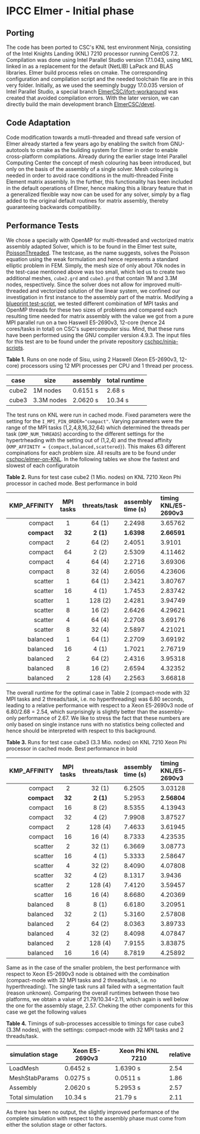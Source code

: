 # IPCC Elmer - Initial phase 

## Porting
 
The code has been ported to CSC's KNL test environment Ninja, consisting of the Intel Knights Landing
(KNL) 7210  processor running CentOS 7.2. Compilation was done using Intel Parallel Studio version 17.1.043,
using MKL linked in as a replacement for the default (NetLIB) LaPack and BLAS libraries. Elmer build process
relies on cmake. The corresponding configuration and compilation script and the needed toolchain file are in
this very folder. Initially, as we used the seemingly buggy 17.0.035 version of Intel Parallel Studio, a 
special branch [ElmerCSC/ifort-workaround](https://github.com/ElmerCSC/elmerfem/tree/ifort-workaround) 
was created that avoided compilation errors. With the later version, we can directly build the main development
branch [ElmerCSC/devel](https://github.com/ElmerCSC/elmerfem/tree/devel).

## Code Adaptation

Code modification towards a mutli-threaded and thread safe version of Elmer already started a few years ago by enabling
the switch from GNU-autotools to cmake as the building system for Elmer in order to enable cross-platform compilations.
Already during the earlier stage Intel Parallel Computing Center the concept of mesh colouring has been introduced,
but only on the basis of the assembly of a single solver. Mesh colouring is needed in order to avoid race conditions
in the multi-threaded Finite Element matrix assembly. In the further, this functionality has been included in the 
default operations of Elmer, hence making this a library feature that in a generalized flexible way now can be used for 
any solver, simply by a flag added to the original default routines for matrix assembly, thereby guaranteeing backwards
compatibility.

## Performance Tests

We chose a specially with OpenMP for multi-threaded and vectorized matrix assembly adapted Solver, which is to be
 found in the Elmer test suite, [PoissonThreaded](https://github.com/ElmerCSC/elmerfem/tree/devel/fem/tests/PoissonThreaded).
 The testcase, as the name suggests, solves the Poisson equation using the weak formulation and hence represents a standard
 elliptic problem in FEM. Simply, the mesh size of only about 70k nodes in the test-case mentioned above was too small,
 which led us to create two additional meshes, `cube2.grd` and `cube3.grd` that contain 1M and 3.3M nodes, respectively.
 Since the solver does not allow for improved multi-threaded and vectorized solution of the linear system, we confined our
 investigation in first instance to the assembly part of the matrix. Modifying a 
 [blueprint test-script](https://github.com/cschpc/ninja-scripts/tree/master/benchmarking/parametersweep), we tested different
 combination of MPI tasks and OpenMP threads for these two sizes of problems and compared each resulting time
 needed for matrix assembly with the value we got from a pure MPI parallel run on a two Haswell E5-2690v3, 12-core
 (hence 24 cores/tasks in total) on CSC's supercomputer sisu. Mind, that these runs have been performed using the GNU compiler version 4.9.3. The input files for this test are to be found under the private repository [cschpc/ninja-scripts](https://github.com/cschpc/ninja-scripts/blob/master/benchmarking/elmer/Elmer-KNL-Ninja.tar.gz).
 
**Table 1.** Runs on one node of Sisu, using 2 Haswell (Xeon E5-2690v3, 12-core) processors using 12
MPI processes per CPU and 1 thread per process.

case   | size       | assembly  | total runtime
-------|------------|-----------|---------------
 cube2 | 1M nodes   |  0.6151 s |   2.68 s
 cube3 | 3.3M nodes |  2.0620 s |  10.34 s
 
The test runs on KNL were run in cached mode. Fixed parameters were the setting for the `I_MPI_PIN_ORDER="compact"`. Varying parameters were the range of the MPI tasks (1,2,4,8,16,32,64) which determined the threads per task (`OMP_NUM_THREADS`) according to the different settings for the hypertrheading with the setting out of (1,2,4) and the thread affinity (`KMP_AFFINITY = {compact,balanced,scattered}`). This makes 63 different compinations for each problem size. All results are to be found under [cschpc/elmer-on-KNL](https://github.com/cschpc/elmer-on-KNL/blob/master/Benchmarktests.txt). In the following tables we show the fastest and slowest of each configuratoin

**Table 2.** Runs for test case cube2 (1 Mio. nodes) on KNL 7210 Xeon Phi processor in cached mode. Best performance in bold

| KMP_AFFINITY  | MPI tasks  |  threats/task  | assembly time (s)   | timing KNL/E5-2690v3  |
| ------------: |:---------: | :------------: | :------------------ | :-------------------- |
| compact       | 1          | 64 (1)         | 2.2498              | 3.65762               |
| **compact**   | **32**     | **2 (1)**      | **1.6398**          | **2.66591**           |
| compact       | 2          | 64 (2)         | 2.4051              | 3.9101                |
| compact       | 64         | 2 (2)          | 2.5309              | 4.11462               |
| compact       | 4          | 64 (4)         | 2.2716              | 3.69306               |
| compact       | 8          | 32 (4)         | 2.6056              | 4.23606               |
| scatter | 1         | 64 (1)          | 2.3421            | 3.80767              |
| scatter | 16        | 4 (1)           | 1.7453            | 2.83742              |
| scatter | 1         | 128 (2)         | 2.4281            | 3.94749              |
| scatter | 8         | 16 (2)          | 2.6426            | 4.29621              |
| scatter | 4         | 64 (4)          | 2.2708            | 3.69176              |
| scatter | 8         | 32 (4)          | 2.5897            | 4.21021              |
| balanced | 1         | 64 (1)          | 2.2709            | 3.69192              |
| balanced | 16        | 4 (1)           | 1.7021            | 2.76719              |
| balanced | 2         | 64 (2)          | 2.4316            | 3.95318              |
| balanced | 8         | 16 (2)          | 2.6594            | 4.32352              |
| balanced | 2         | 128 (4)         | 2.2563            | 3.66818              |

The overall runtime for the optimal case in Table 2 (compact-mode with 32 MPI tasks and 2 threads/task, i.e. no hyperthreading) was 6.80 seconds, leading to a relative performance with respect to a Xeon E5-2690v3 node of 6.80/2.68 = 2.54, which surprisingly is slightly better than the assembly-only performance of 2.67. We like to stress the fact that these numbers are only based on single instance runs with no statistics being collected and hence should be interpreted with respect to this background.

**Table 3.** Runs for test case cube3 (3.3 Mio. nodes) on KNL 7210 Xeon Phi processor in cached mode. Best performance in bold

| KMP_AFFINITY  | MPI tasks  |  threats/task  | assembly time (s)   | timing KNL/E5-2690v3  |
| ------------: |:---------: | :------------: | :------------------ | :-------------------- |
| compact | 2 | 32 (1) | 6.2505 | 3.03128              |
| **compact** | **32** | **2 (1)** | 5.2953 | **2.56804**              |
| compact | 16 | 8 (2) | 8.5355 | 4.13943              |
| compact | 32 | 4 (2) | 7.9908 | 3.87527              |
| compact | 2 | 128 (4) | 7.4633 | 3.61945              |
| compact | 16 | 16 (4) | 8.7333 | 4.23535              |
| scatter | 2 | 32 (1) | 6.3669 | 3.08773              |
| scatter | 16 | 4 (1) | 5.3333 | 2.58647              |
| scatter | 4 | 32 (2) | 8.4090 | 4.07808              |
| scatter | 32 | 4 (2) | 8.1317 | 3.9436              |
| scatter | 2 | 128 (4) | 7.4120 | 3.59457              |
| scatter | 16 | 16 (4) | 8.6680 | 4.20369              |
| balanced | 8 | 8 (1) | 6.6180 | 3.20951              |
| balanced | 32 | 2 (1) | 5.3160 | 2.57808              |
| balanced | 2 | 64 (2) | 8.0363 | 3.89733              |
| balanced | 4 | 32 (2) | 8.4098 | 4.07847              |
| balanced | 2 | 128 (4) | 7.9155 | 3.83875              |
| balanced | 16 | 16 (4) | 8.7819 | 4.25892              |

Same as in the case of the smaller problem, the best performance with respect to Xeon E5-2690v3 node is obtained with the combination (compact-mode with 32 MPI tasks and 2 threads/task, i.e. no hyperthreading). The single task runs all failed with a segmentation fault (reason unknown). Comparing the overall runtimes between those two platforms, we obtain a value of 21.79/10.34=2.11, which again is well below the one for the assembly stage, 2.57. Cheking the other components for this case we get the following values

**Table 4.** Timings of sub-processes accessible to timings for case cube3 (3.3M nodes), with the settings: compact-mode with 32 MPI tasks and 2 threads/task.

simulation stage   |   Xeon E5-2690v3     | Xeon Phi KNL 7210  | relative
-------------------|----------------------|--------------------|---------
LoadMesh           |    0.6452 s          |    1.6390 s        | 2.54
MeshStabParams     |    0.0275 s          |    0.0511 s        | 1.86
Assembly           |    2.0620 s          |    5.2953 s        | 2.57
Total simulation   |   10.34 s            |   21.79 s          | 2.11

As there has been no output, the slightly improved performance of the complete simulation with respect to the assembly phase must come from either the solution stage or other factors.


